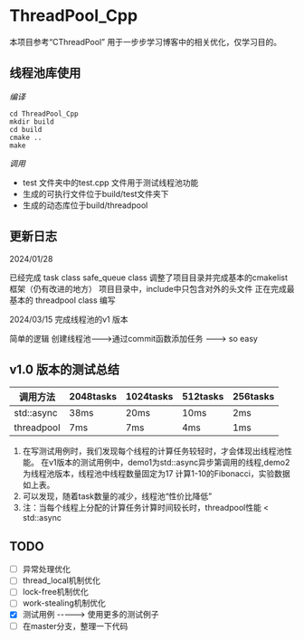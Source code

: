 # ThreadPool_Cpp

本项目参考“CThreadPool” 用于一步步学习博客中的相关优化，仅学习目的。

## 线程池库使用

*编译*

```
cd ThreadPool_Cpp
mkdir build
cd build
cmake ..
make
```

*调用*

* test 文件夹中的test.cpp 文件用于测试线程池功能
* 生成的可执行文件位于build/test文件夹下
* 生成的动态库位于build/threadpool

## 更新日志

2024/01/28

已经完成 task class  safe_queue class
调整了项目目录并完成基本的cmakelist框架（仍有改进的地方）
项目目录中，include中只包含对外的头文件
正在完成最基本的 threadpool class 编写

2024/03/15
完成线程池的v1 版本

简单的逻辑  创建线程池--->通过commit函数添加任务 ---> so easy

## v1.0 版本的测试总结


| 调用方法   | 2048tasks | 1024tasks | 512tasks | 256tasks |
| ---------- | --------- | --------- | -------- | -------- |
| std::async | 38ms      | 20ms      | 10ms     | 2ms      |
| threadpool | 7ms       | 7ms       | 4ms      | 1ms      |

1. 在写测试用例时，我们发现每个线程的计算任务较轻时，才会体现出线程池性能。
   在v1版本的测试用例中，demo1为std::async异步第调用的线程,demo2为线程池版本，线程池中线程数量固定为17
   计算1-10的Fibonacci，实验数据如上表。
2. 可以发现，随着task数量的减少，线程池“性价比降低”
3. 注：当每个线程上分配的计算任务计算时间较长时，threadpool性能 < std::async

## TODO

* [ ]  异常处理优化
* [ ]  thread_local机制优化
* [ ]  lock-free机制优化
* [ ]  work-stealing机制优化
* [X]  测试用例   -----> 使用更多的测试例子
* [ ]  在master分支，整理一下代码
